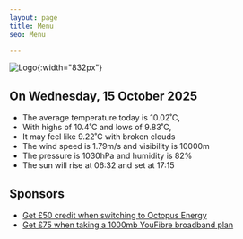 ```yaml
---
layout: page
title: Menu
seo: Menu

---
```


![Logo](/images/logo.jpg){:width="832px"}

<!-- weather_marker starts -->
## On Wednesday, 15 October 2025

- The average temperature today is 10.02˚C,
- With highs of 10.4˚C and lows of 9.83˚C,
- It may feel like 9.22˚C with broken clouds
- The wind speed is 1.79m/s and visibility is 10000m
- The pressure is 1030hPa and humidity is 82%
- The sun will rise at 06:32 and set at 17:15

<!-- weather_marker ends -->

## Sponsors

- [Get £50 credit when switching to Octopus Energy](https://bit.ly/3oD1nnS)
- [Get £75 when taking a 1000mb YouFibre broadband plan](https://aklam.io/91zWhU?)
